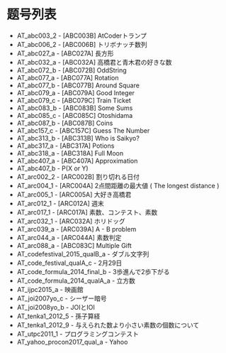 # 题号列表

- AT_abc003_2 - [ABC003B] AtCoderトランプ
- AT_abc006_2 - [ABC006B] トリボナッチ数列
- AT_abc027_a - [ABC027A] 長方形
- AT_abc032_a - [ABC032A] 高橋君と青木君の好きな数
- AT_abc072_b - [ABC072B] OddString
- AT_abc077_a - [ABC077A] Rotation
- AT_abc077_b - [ABC077B] Around Square
- AT_abc079_a - [ABC079A] Good Integer
- AT_abc079_c - [ABC079C] Train Ticket
- AT_abc083_b - [ABC083B] Some Sums
- AT_abc085_c - [ABC085C] Otoshidama
- AT_abc087_b - [ABC087B] Coins
- AT_abc157_c - [ABC157C] Guess The Number
- AT_abc313_b - [ABC313B] Who is Saikyo?
- AT_abc317_a - [ABC317A] Potions
- AT_abc318_a - [ABC318A] Full Moon
- AT_abc407_a - [ABC407A] Approximation
- AT_abc407_b - P(X or Y)
- AT_arc002_2 - [ARC002B] 割り切れる日付
- AT_arc004_1 - [ARC004A] 2点間距離の最大値 ( The longest distance )
- AT_arc005_1 - [ARC005A] 大好き高橋君
- AT_arc012_1 - [ARC012A] 週末
- AT_arc017_1 - [ARC017A] 素数、コンテスト、素数
- AT_arc032_1 - [ARC032A] ホリドッグ
- AT_arc039_a - [ARC039A] A - B problem
- AT_arc044_a - [ARC044A] 素数判定
- AT_arc088_a - [ABC083C] Multiple Gift
- AT_codefestival_2015_qualB_a - ダブル文字列
- AT_code_festival_qualA_c - 2月29日
- AT_code_formula_2014_final_b - 3歩進んで2歩下がる
- AT_code_formula_2014_qualA_a - 立方数
- AT_ijpc2015_a - 映画館
- AT_joi2007yo_c - シーザー暗号
- AT_joi2008yo_b - JOIとIOI
- AT_tenka1_2012_5 - 孫子算経
- AT_tenka1_2012_9 - 与えられた数より小さい素数の個数について
- AT_utpc2011_1 - プログラミングコンテスト
- AT_yahoo_procon2017_qual_a - Yahoo
